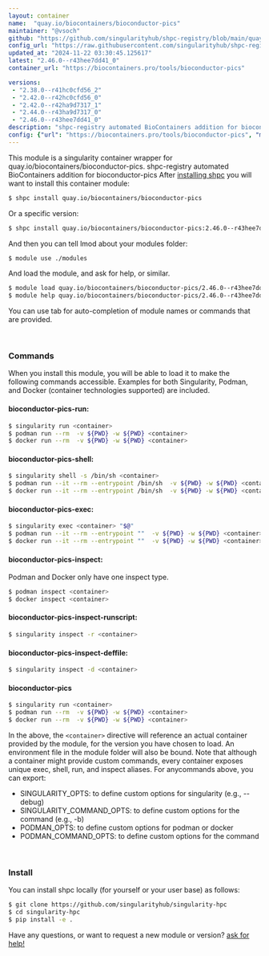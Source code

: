 ```yaml
---
layout: container
name:  "quay.io/biocontainers/bioconductor-pics"
maintainer: "@vsoch"
github: "https://github.com/singularityhub/shpc-registry/blob/main/quay.io/biocontainers/bioconductor-pics/container.yaml"
config_url: "https://raw.githubusercontent.com/singularityhub/shpc-registry/main/quay.io/biocontainers/bioconductor-pics/container.yaml"
updated_at: "2024-11-22 03:30:45.125617"
latest: "2.46.0--r43hee7dd41_0"
container_url: "https://biocontainers.pro/tools/bioconductor-pics"

versions:
 - "2.38.0--r41hc0cfd56_2"
 - "2.42.0--r42hc0cfd56_0"
 - "2.42.0--r42ha9d7317_1"
 - "2.44.0--r43ha9d7317_0"
 - "2.46.0--r43hee7dd41_0"
description: "shpc-registry automated BioContainers addition for bioconductor-pics"
config: {"url": "https://biocontainers.pro/tools/bioconductor-pics", "maintainer": "@vsoch", "description": "shpc-registry automated BioContainers addition for bioconductor-pics", "latest": {"2.46.0--r43hee7dd41_0": "sha256:d9c81e5c9f0425d2db1c3a8fb9a8d8c09cc852b563580b9dd18a767a1ee9665b"}, "tags": {"2.38.0--r41hc0cfd56_2": "sha256:d81d349d8a1d1e1badc5c0a3b0f48f67ce8be3e81de0deac249a27f15edcba05", "2.42.0--r42hc0cfd56_0": "sha256:fe6f37da031525ed1ee6b745f1636846161cbe78955f6f37020b9c8e35704062", "2.42.0--r42ha9d7317_1": "sha256:ff73af2dc5488570eef2936840f051842a8d8ba1e828f33925743b5be052bc92", "2.44.0--r43ha9d7317_0": "sha256:e2a9745872fba2ea3ec1ca108d2239df5ae67663df9e89c1715cb885137cd11c", "2.46.0--r43hee7dd41_0": "sha256:d9c81e5c9f0425d2db1c3a8fb9a8d8c09cc852b563580b9dd18a767a1ee9665b"}, "docker": "quay.io/biocontainers/bioconductor-pics"}
---
```


This module is a singularity container wrapper for quay.io/biocontainers/bioconductor-pics.
shpc-registry automated BioContainers addition for bioconductor-pics
After [installing shpc](#install) you will want to install this container module:


```bash
$ shpc install quay.io/biocontainers/bioconductor-pics
```

Or a specific version:

```bash
$ shpc install quay.io/biocontainers/bioconductor-pics:2.46.0--r43hee7dd41_0
```

And then you can tell lmod about your modules folder:

```bash
$ module use ./modules
```

And load the module, and ask for help, or similar.

```bash
$ module load quay.io/biocontainers/bioconductor-pics/2.46.0--r43hee7dd41_0
$ module help quay.io/biocontainers/bioconductor-pics/2.46.0--r43hee7dd41_0
```

You can use tab for auto-completion of module names or commands that are provided.

<br>

### Commands

When you install this module, you will be able to load it to make the following commands accessible.
Examples for both Singularity, Podman, and Docker (container technologies supported) are included.

#### bioconductor-pics-run:

```bash
$ singularity run <container>
$ podman run --rm  -v ${PWD} -w ${PWD} <container>
$ docker run --rm  -v ${PWD} -w ${PWD} <container>
```

#### bioconductor-pics-shell:

```bash
$ singularity shell -s /bin/sh <container>
$ podman run --it --rm --entrypoint /bin/sh  -v ${PWD} -w ${PWD} <container>
$ docker run --it --rm --entrypoint /bin/sh  -v ${PWD} -w ${PWD} <container>
```

#### bioconductor-pics-exec:

```bash
$ singularity exec <container> "$@"
$ podman run --it --rm --entrypoint ""  -v ${PWD} -w ${PWD} <container> "$@"
$ docker run --it --rm --entrypoint ""  -v ${PWD} -w ${PWD} <container> "$@"
```

#### bioconductor-pics-inspect:

Podman and Docker only have one inspect type.

```bash
$ podman inspect <container>
$ docker inspect <container>
```

#### bioconductor-pics-inspect-runscript:

```bash
$ singularity inspect -r <container>
```

#### bioconductor-pics-inspect-deffile:

```bash
$ singularity inspect -d <container>
```



#### bioconductor-pics

```bash
$ singularity run <container>
$ podman run --rm  -v ${PWD} -w ${PWD} <container>
$ docker run --rm  -v ${PWD} -w ${PWD} <container>
```


In the above, the `<container>` directive will reference an actual container provided
by the module, for the version you have chosen to load. An environment file in the
module folder will also be bound. Note that although a container
might provide custom commands, every container exposes unique exec, shell, run, and
inspect aliases. For anycommands above, you can export:

 - SINGULARITY_OPTS: to define custom options for singularity (e.g., --debug)
 - SINGULARITY_COMMAND_OPTS: to define custom options for the command (e.g., -b)
 - PODMAN_OPTS: to define custom options for podman or docker
 - PODMAN_COMMAND_OPTS: to define custom options for the command

<br>

### Install

You can install shpc locally (for yourself or your user base) as follows:

```bash
$ git clone https://github.com/singularityhub/singularity-hpc
$ cd singularity-hpc
$ pip install -e .
```

Have any questions, or want to request a new module or version? [ask for help!](https://github.com/singularityhub/singularity-hpc/issues)